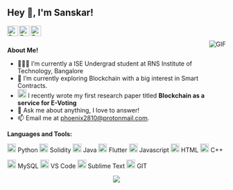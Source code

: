 <h2 title="hehehe"> Hey 👋, I'm Sanskar!</h2>

<a href="https://www.linkedin.com/in/sanskar-jaiswal-102b661a3/">
  <img align="left" alt="Sanskar's LinkedIn" width="24px" src="https://img.icons8.com/fluent/96/000000/linkedin.png" />
</a>
<a href="https://www.instagram.com/j.sanskarr/">
  <img align="left" alt="Sanskar's Instagram" width="24px" src="https://img.icons8.com/fluent/96/000000/instagram-new.png" />
</a>
<a href="https://twitter.com/TitanWithKagune">
  <img align="left" alt="Sanskar's Twitter" width="24px" src="https://img.icons8.com/color/96/000000/twitter--v2.png" />
</a>




<br />
<br />


 

  <img align="right" alt="GIF" src="https://media.giphy.com/media/LmNwrBhejkK9EFP504/giphy.gif" />

**About Me!**

- 👨🏽‍💻 I’m currently a ISE Undergrad student at RNS Institute of Technology, Bangalore
- 🌱 I’m currently exploring Blockchain with a big interest in Smart Contracts.
- <img height="20" src="https://img.icons8.com/fluent/96/000000/ethereum.png"/> I recently wrote my first research paper titled **Blockchain as a service for E-Voting**
- 💬 Ask me about anything, I love to answer!
- 📫 Email me at [phoenix2810@protonmail.com](mailto:phoenix2810@protonmail.com).



**Languages and Tools:**  


<code><img height="20" src="https://img.icons8.com/color/96/000000/python--v1.png"></code> Python
<code><img height="20" src="https://img.icons8.com/fluent/96/000000/ethereum.png"></code> Solidity
<code><img height="20" src="https://img.icons8.com/color/96/000000/java-coffee-cup-logo--v1.png"></code> Java
<code><img height="20" src="https://img.icons8.com/color/96/000000/flutter.png"></code> Flutter
<code><img height="20" src="https://img.icons8.com/color/96/000000/javascript--v1.png"></code> Javascript
<code><img height="20" src="https://img.icons8.com/color/96/000000/html-5--v1.png"></code> HTML
<code><img height="20" src="https://img.icons8.com/color/96/000000/c-plus-plus-logo.png"></code> C++


<code><img height="20" src="https://img.icons8.com/color/96/000000/mysql-logo.png"></code> MySQL
<code><img height="20" src="https://img.icons8.com/color/96/000000/visual-studio-code-2019.png"></code> VS Code
<code><img height="20" src="https://img.icons8.com/fluent/96/000000/sublime-text.png"/></code> Sublime Text
<code><img height="20" src="https://img.icons8.com/color/96/000000/git.png"></code> GIT

<p align="center">
<img align="center" src="https://github-readme-stats.vercel.app/api?username=sanskarjaiswal2001&show_icons=true&hide_border=true">
</p>
